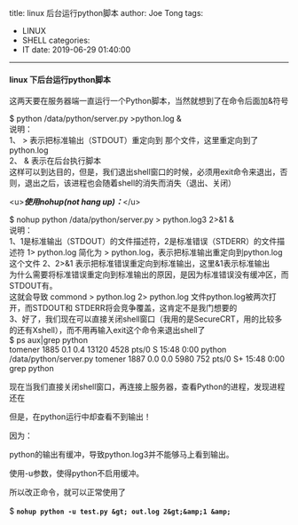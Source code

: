 title: linux 后台运行python脚本
author: Joe Tong
tags:
  - LINUX
  - SHELL
categories:
  - IT
date: 2019-06-29 01:40:00
---
#### linux 下后台运行python脚本
这两天要在服务器端一直运行一个Python脚本，当然就想到了在命令后面加&amp;符号



$ python /data/python/server.py &gt;python.log &amp;  
说明：     
1、 &gt; 表示把标准输出（STDOUT）重定向到 那个文件，这里重定向到了python.log      
2、 &amp; 表示在后台执行脚本  
这样可以到达目的，但是，我们退出shell窗口的时候，必须用exit命令来退出，否则，退出之后，该进程也会随着shell的消失而消失（退出、关闭）
 

&lt;u&gt;***使用nohup(not hang up)：***&lt;/u&gt;

$ nohup python /data/python/server.py &gt; python.log3 2&gt;&amp;1 &amp;  
说明：  
1、1是标准输出（STDOUT）的文件描述符，2是标准错误（STDERR）的文件描述符
1&gt; python.log 简化为 &gt; python.log，表示把标准输出重定向到python.log这个文件
2、2&gt;&amp;1 表示把标准错误重定向到标准输出，这里&amp;1表示标准输出  
为什么需要将标准错误重定向到标准输出的原因，是因为标准错误没有缓冲区，而STDOUT有。  
这就会导致  commond &gt; python.log  2&gt; python.log 文件python.log被两次打开，而STDOUT和             STDERR将会竞争覆盖，这肯定不是我门想要的  
3、好了，我们现在可以直接关闭shell窗口（我用的是SecureCRT，用的比较多的还有Xshell），而不用再输入exit这个命令来退出shell了  
$ ps aux|grep python  
tomener 1885  0.1  0.4  13120  4528 pts/0    S    15:48   0:00 python /data/python/server.py  tomener 1887  0.0  0.0   5980   752 pts/0    S+   15:48   0:00 grep python
 

现在当我们直接关闭shell窗口，再连接上服务器，查看Python的进程，发现进程还在

 
但是，在python运行中却查看不到输出！

因为：

python的输出有缓冲，导致python.log3并不能够马上看到输出。

使用-u参数，使得python不启用缓冲。

所以改正命令，就可以正常使用了

$ **`nohup python -u test.py &gt; out.log 2&gt;&amp;1 &amp;`**
　　

 
